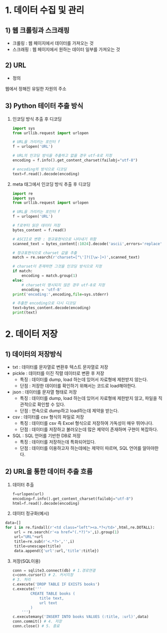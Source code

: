 # 1. 데이터 수집 및 관리



## 1) 웹 크롤링과 스크래핑

- 크롤링 : 웹 페이지에서 데이터를 가져오는 것
- 스크래핑 : 웹 페이지에서 원하는 데이터 일부를 가져오는 것

## 2) URL

-  정의

  웹에서 정해진 유일한 자원의 주소

## 3) Python 테이터 추출 방식

1. 인코딩 방식 추출 후 디코딩

   ```python
   import sys
   from urllib.request import urlopen
   
   # URL을 가리키는 포인터 f
   f = urlopen('URL')
   
   # URL의 인코딩 방식을 추출하고 없을 경우 utf-8로 지정
   encoding = f.info().get_content_charset(failobj="utf-8")
   
   # encoding의 방식으로 디코딩
   text=f.read().decode(encoding)
   ```

2. meta 태그에서 인코딩 방식 추출 후 디코딩

   ```python
   import re
   import sys
   from urllib.request import urlopen
   
   # URL을 가리키는 포인터 f
   f = urlopen('URL')
   
   # f로부터 읽은 데이터 저장
   bytes_content = f.read()
   
   # ASCII로 변환 : 정규표현식으로 나타내기 위함
   scanned_text = bytes_content[:1024].decode('ascii',errors='replace')
   
   # 정규표현식으로 charset 값을 추출
   match = re.search(r'charset=["\']?([\w-]+)',scanned_text)
   
   # charset이 존재하면 그것을 인코딩 방식으로 지정
   if match:
       encoding = match.group(1)
   else:
       # charset이 명시되지 않은 경우 utf-8로 지정
       encoding = 'utf-8'
   print('encoding:',encoding,file=sys.stderr)
   
   # 추출한 encoding으로 다시 디코딩
   text=bytes_content.decode(encoding)
   print(text)
   ```

   

# 2. 데이터 저장



## 1) 데이터의 저장방식

- txt : 데이터를 문자열로 변환후 텍스트 문자열로 저장
- pickle : 데이터를 이진 직렬 데이터로 변환 후 저장
  - 특징 : 데이터를 dump, load 하는데 있어서 자료형에 제한받지 않는다.
  - 단점 : 저장한 데이터를 확인하기 위해서는 코드로 load해야한다.
- json : 데이터를 문자열 형태로 저장
  - 특징 : 데이터를 dump, load 하는데 있어서 자료형에 제한받지 않고, 파일을 직관적으로 확인할 수 있다.
  - 단점 : 연속으로 dump하고 load하는데 제약을 받는다.
- csv : 데이터를 csv 형식의 파일로 저장
  - 특징 : 데이터를 csv 즉 Excel 형식으로 저장하여 가독성이 매우 뛰어나다.
  - 단점 : 데이터를 저장하고 불러오는데 많은 제약이 존재하며 구현이 복잡하다.
- SQL : SQL 언어를 기반한 DB로 저장 
  - 특징 : 데이터를 저장하는데 특화되어있다.
  - 단점 : 데이터를 이용하고자 하는데에는 제약이 따르며, SQL 언어를 알아야한다.



## 2) URL을 통한 데이터 추출 흐름

1. 데이터 추출

   ```python
   f=urlopen(url)
   encoding=f.info().get_content_charset(failobj="utf-8")
   html=f.read().decode(encoding)
   ```

2.  데이터 정규화(예시)

   ```python
   data=[]
   for i in re.findall(r'<td class="left"><a.*?</td>',html,re.DOTALL):
       url = re.search(r'<a href="(.*?)">',i).group(1)
       url="URL"+url
       title=re.sub(r'<.*?>','',i)
       title=unescape(title)
       data.append({'url':url,'title':title})
   ```

3. 저장(SQL이용)

   ```python
   conn = sqlite3.connect(db) # 1.경로연결
   c=conn.cursor() # 2. 커서지정
   # 3. 처리
   c.execute('DROP TABLE IF EXISTS books')
   c.execute('''
           CREATE TABLE books (
               title text,
               url text
           )
       ''')
   c.executemany('INSERT INTO books VALUES (:title, :url)',data)
   conn.commit() # 4. 저장
   conn.close() # 5. 종료
   ```

   

